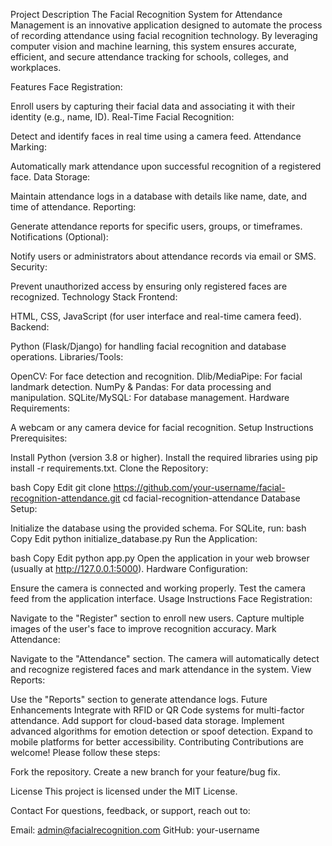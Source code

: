 Project Description
The Facial Recognition System for Attendance Management is an innovative application designed to automate the process of recording attendance using facial recognition technology. By leveraging computer vision and machine learning, this system ensures accurate, efficient, and secure attendance tracking for schools, colleges, and workplaces.

Features
Face Registration:

Enroll users by capturing their facial data and associating it with their identity (e.g., name, ID).
Real-Time Facial Recognition:

Detect and identify faces in real time using a camera feed.
Attendance Marking:

Automatically mark attendance upon successful recognition of a registered face.
Data Storage:

Maintain attendance logs in a database with details like name, date, and time of attendance.
Reporting:

Generate attendance reports for specific users, groups, or timeframes.
Notifications (Optional):

Notify users or administrators about attendance records via email or SMS.
Security:

Prevent unauthorized access by ensuring only registered faces are recognized.
Technology Stack
Frontend:

HTML, CSS, JavaScript (for user interface and real-time camera feed).
Backend:

Python (Flask/Django) for handling facial recognition and database operations.
Libraries/Tools:

OpenCV: For face detection and recognition.
Dlib/MediaPipe: For facial landmark detection.
NumPy & Pandas: For data processing and manipulation.
SQLite/MySQL: For database management.
Hardware Requirements:

A webcam or any camera device for facial recognition.
Setup Instructions
Prerequisites:

Install Python (version 3.8 or higher).
Install the required libraries using pip install -r requirements.txt.
Clone the Repository:

bash
Copy
Edit
git clone https://github.com/your-username/facial-recognition-attendance.git
cd facial-recognition-attendance
Database Setup:

Initialize the database using the provided schema.
For SQLite, run:
bash
Copy
Edit
python initialize_database.py
Run the Application:

bash
Copy
Edit
python app.py
Open the application in your web browser (usually at http://127.0.0.1:5000).
Hardware Configuration:

Ensure the camera is connected and working properly.
Test the camera feed from the application interface.
Usage Instructions
Face Registration:

Navigate to the "Register" section to enroll new users.
Capture multiple images of the user's face to improve recognition accuracy.
Mark Attendance:

Navigate to the "Attendance" section.
The camera will automatically detect and recognize registered faces and mark attendance in the system.
View Reports:

Use the "Reports" section to generate attendance logs.
Future Enhancements
Integrate with RFID or QR Code systems for multi-factor attendance.
Add support for cloud-based data storage.
Implement advanced algorithms for emotion detection or spoof detection.
Expand to mobile platforms for better accessibility.
Contributing
Contributions are welcome! Please follow these steps:

Fork the repository.
Create a new branch for your feature/bug fix.

License
This project is licensed under the MIT License.

Contact
For questions, feedback, or support, reach out to:

Email: admin@facialrecognition.com
GitHub: your-username








